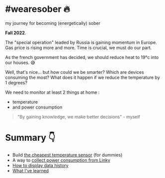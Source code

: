 # #wearesober 🔥

my journey for becoming (energetically) sober

**Fall 2022**.

The "special operation" leaded by Russia is gaining momentum in Europe.
Gas price is rising more and more.
Time is crucial, we must do our part.

As the french government has decided, we should reduce heat to 19°c into our houses. 😅

Well, that's nice… but how could we be smarter? Which are devices consuming the most? What does it happen if we reduce the temperature by 1 degrees?

We need to monitor at least 2 things at home :

- temperature
- and power consumption

> "By gaining knowledge, we make better decisions" - myself

# Summary 👇

- Build [the cheapest temperature sensor](cheapest-temperature-sensor.md) (for dummies)
- A way to [collect power consumption from Linky](collect-data-from-linky.md)
- [How to display data history](display-data-history.md)
- [What I've learned](what-ive-learned.md)
